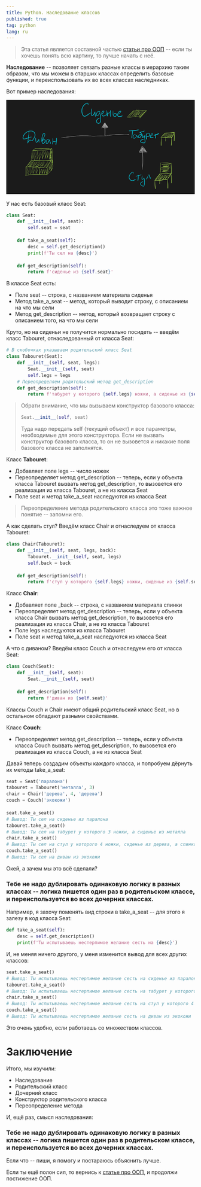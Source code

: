 ```yaml
---
title: Python. Наследование классов
published: true
tag: python
lang: ru
---
```


> Эта статья является составной частью [статьи про ООП](/python-classes-oop-ru) -- если ты хочешь понять всю картину, то лучше начать с неё.

**Наследование** -- позволяет связать разные классы в иерархию таким образом, что мы можем в старших классах определить базовые функции, и переиспользовать их во всех классах наследниках.

Вот пример наследования:

![Наследование](/assets/images/python-classes-inheritance.png)

У нас есть базовый класс Seat:

```python
class Seat:
    def __init__(self, seat):
        self.seat = seat

    def take_a_seat(self):
        desc = self.get_description()
        print(f'Ты сел на {desc}')

    def get_description(self):
        return f'сиденье из {self.seat}'
```

В классе Seat есть:

* Поле seat -- строка, с названием материала сиденья
* Метод take_a_seat -- метод, который выводит строку, с описанием на что мы сели
* Метод get_description -- метод, который возвращает строку с описанием того, на что мы сели

Круто, но на сиденьи не получится нормально посидеть -- введём класс Tabouret, отнаследованный от класса Seat:

```python
# В скобочках указываем родительский класс Seat
class Tabouret(Seat):
    def __init__(self, seat, legs):
        Seat.__init__(self, seat)
        self.legs = legs
    # Переопределяем родительский метод get_description
    def get_description(self):
        return f'табурет у которого {self.legs} ножки, а сиденье из {self.seat}'
```

> Обрати внимание, что мы вызываем конструктор базового класса:
> ```python
> Seat.__init__(self, seat)
> ```
> Туда надо передать self (текущий объект) и все параметры, необходимые для этого конструктора.
> Если не вызвать конструктор базового класса, то он не вызовется и никакие поля базового класса не заполнятся.

Класс **Tabouret**:

* Добавляет поле legs -- число ножек
* Переопределяет метод get_description -- теперь, если у объекта класса Tabouret вызвать метод get_description, то вызовется его реализация из класса Tabouret, а не из класса Seat
* Поле seat и метод take_a_seat наследуются из класса Seat

> Переопределение метода родительского класса это тоже важное понятие -- запомни его.

А как сделать стул? Введём класс Chair и отнаследуем от класса Tabouret:

```python
class Chair(Tabouret):
    def __init__(self, seat, legs, back):
        Tabouret.__init__(self, seat, legs)
        self.back = back

    def get_description(self):
        return f'стул у которого {self.legs} ножки, сиденье из {self.seat}, а спинка из {self.back}'
```

Класс **Chair**:
* Добавляет поле _back -- строка, с названием материала спинки
* Переопределяет метод get_description -- теперь, если у объекта класса Chair вызвать метод get_description, то вызовется его реализация из класса Chair, а не из класса Tabouret
* Поле legs наследуются из класса Tabouret
* Поле seat и метод take_a_seat наследуются из класса Seat

А что с диваном? Введём класс Couch и отнаследуем его от класса Seat:

```python
class Couch(Seat):
    def __init__(self, seat):
        Seat.__init__(self, seat)

    def get_description(self):
        return f'диван из {self.seat}'
```

Классы Couch и Chair имеют общий родительский класс Seat, но в остальном обладают разными свойствами.

Класс **Couch**:

* Переопределяет метод get_description -- теперь, если у объекта класса Couch вызвать метод get_description, то вызовется его реализация из класса Couch, а не из класса Seat

Давай теперь создадим объекты каждого класса, и попробуем дёрнуть их методы take_a_seat:

```python
seat = Seat('паралона')
tabouret = Tabouret('металла', 3)
chair = Chair('дерева', 4, 'дерева')
couch = Couch('экокожи')

seat.take_a_seat()
# Вывод: Ты сел на сиденье из паралона
tabouret.take_a_seat()
# Вывод: Ты сел на табурет у которого 3 ножки, а сиденье из металла
chair.take_a_seat()
# Вывод: Ты сел на стул у которого 4 ножки, сиденье из дерева, а спинка из дерева
couch.take_a_seat()
# Вывод: Ты сел на диван из экокожи
```

Окей, а зачем мы это всё сделали?

### Тебе не надо дублировать одинаковую логику в разных классах -- логика пишется один раз в родительском классе, и переиспользуется во всех дочерних классах.

Например, я захочу поменять вид строки в take_a_seat -- для этого я залезу в код класса Seat:

```python
def take_a_seat(self):
    desc = self.get_description()
    print(f'Ты испытываешь нестерпимое желание сесть на {desc}')
```

И, не меняя ничего другого, у меня изменится вывод для всех других классов:

```python
seat.take_a_seat()
# Вывод: Ты испытываешь нестерпимое желание сесть на сиденье из паралона
tabouret.take_a_seat()
# Вывод: Ты испытываешь нестерпимое желание сесть на табурет у которого 3 ножки, а сиденье из металла
chair.take_a_seat()
# Вывод: Ты испытываешь нестерпимое желание сесть на стул у которого 4 ножки, сиденье из дерева, а спинка из дерева
couch.take_a_seat()
# Вывод: Ты испытываешь нестерпимое желание сесть на диван из экокожи
```

Это очень удобно, если работаешь со множеством классов.

# [](#header-1)Заключение

Итого, мы изучили:

* Наследование
* Родительский класс
* Дочерний класс
* Конструктор родительского класса
* Переопределение метода

И, ещё раз, смысл наследования:

### Тебе не надо дублировать одинаковую логику в разных классах -- логика пишется один раз в родительском классе, и переиспользуется во всех дочерних классах.

Если что -- пиши, я помогу и постараюсь объяснить лучше.

Если ты ещё полон сил, то вернись к [статье про ООП](/python-classes-oop-ru), и продолжи постижение ООП.
